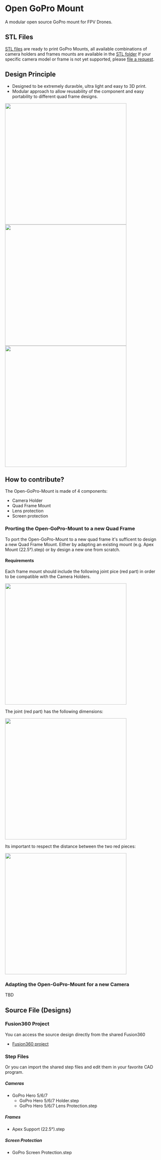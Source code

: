 # Open GoPro Mount

A modular open source GoPro mount for FPV Drones.

## STL Files
[STL files](./STL) are ready to print GoPro Mounts, all available combinations of camera holders and frames mounts are available in the [STL folder](./STL)
If your specific camera model or frame is not yet supported, please [file a request](https://github.com/theely/Open-GoPro-Mount/issues).


## Design Principle
* Designed to be extremely duravble, ultra light and easy to 3D print.
* Modular approach to allow reusability of the component and easy portability to different quad frame designs.

<img src="https://user-images.githubusercontent.com/2025999/96351786-047c0780-10be-11eb-84a7-6743fbe14ab3.PNG" width="400">

<img src="https://user-images.githubusercontent.com/2025999/96350563-b6173a80-10b6-11eb-8d7b-215e74876cb8.jpg" width="400">

<img src="https://user-images.githubusercontent.com/2025999/96349479-44d48900-10b0-11eb-8346-5a620a46a129.jpg" width="400">



## How to contribute?

The Open-GoPro-Mount is made of 4 components:
* Camera Holder
* Quad Frame Mount
* Lens protection
* Screen protection


### Prorting the Open-GoPro-Mount to a new Quad Frame
To port the Open-GoPro-Mount to a new quad frame it's sufficent to design a new Quad Frame Mount.
Either by adapting an existing mount (e.g. Apex Mount (22.5°).step) or by design a new one from scratch.

#### Requirements
Each frame mount should include the following joint pice (red part) in order to be compatible with the Camera Holders.

<img src="https://user-images.githubusercontent.com/2025999/96378812-f34efb80-118e-11eb-8896-4a6d0e611ed2.png" width="400">

The joint (red part) has the following dimensions:

<img src="https://user-images.githubusercontent.com/2025999/96380931-14641c00-1190-11eb-9bf0-902115ad2f04.png" width="400">

Its important to respect the distance between the two red pieces:

<img src="https://user-images.githubusercontent.com/2025999/96380984-17f7a300-1190-11eb-8bec-2b530e6b0df1.png" width="400">

### Adapting the Open-GoPro-Mount for a new Camera
TBD

## Source File (Designs)

### Fusion360 Project

You can access the source design directly from the shared Fusion360
* [Fusion360 project](https://gmail784198.autodesk360.com/g/projects/20201018344143181)

### Step Files
Or you can import the shared step files and edit them in your favorite CAD program.

##### Cameras
* GoPro Hero 5/6/7  
  * GoPro Hero 5/6/7 Holder.step
  * GoPro Hero 5/6/7 Lens Protection.step
##### Frames
* Apex Support (22.5°).step
##### Screen Protection
* GoPro Screen Protection.step



